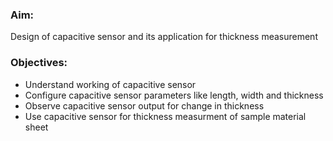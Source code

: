
### Aim: 

Design of capacitive sensor and its application for thickness measurement

### Objectives:

- Understand working of capacitive sensor
- Configure capacitive sensor parameters like length, width and thickness
- Observe capacitive sensor output  for change in thickness
- Use capacitive sensor for thickness measurment of sample material sheet
